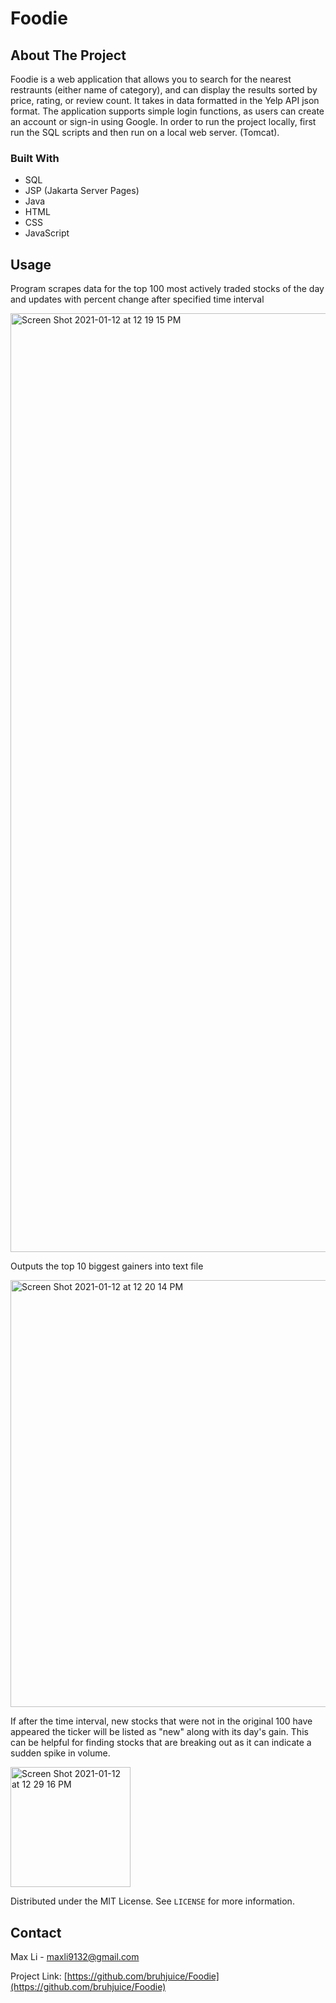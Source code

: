 # Foodie



<!-- ABOUT THE PROJECT -->
## About The Project

Foodie is a web application that allows you to search for the nearest restraunts (either name of category), and can display the results sorted by price, rating, or review count. It takes in data formatted in the Yelp API json format. The application supports simple login functions, as users can create an account or sign-in using Google. In order to run the project locally, first run the SQL scripts and then run on a local web server. (Tomcat). 



### Built With
* SQL
* JSP (Jakarta Server Pages)
* Java
* HTML
* CSS
* JavaScript














<!-- USAGE EXAMPLES -->
## Usage

Program scrapes data for the top 100 most actively traded stocks of the day and updates with percent change after specified time interval
<br> 

<img width="1502" alt="Screen Shot 2021-01-12 at 12 19 15 PM" src="https://user-images.githubusercontent.com/69620469/111929284-26195a80-8a73-11eb-8b93-f886031c75de.png">

Outputs the top 10 biggest gainers into text file
<br> 


<img width="683" alt="Screen Shot 2021-01-12 at 12 20 14 PM" src="https://user-images.githubusercontent.com/69620469/111929216-f23e3500-8a72-11eb-8571-292bdd168d08.png">

If after the time interval, new stocks that were not in the original 100 have appeared the ticker will be listed as "new" along with its day's gain. This can be helpful for finding stocks that are breaking out as it can indicate a sudden spike in volume. 
<br> 

<img width="192" alt="Screen Shot 2021-01-12 at 12 29 16 PM" src="https://user-images.githubusercontent.com/69620469/111929303-39c4c100-8a73-11eb-96be-1d6ec5cf70b6.png">





Distributed under the MIT License. See `LICENSE` for more information.



<!-- CONTACT -->
## Contact

Max Li - maxli9132@gmail.com

Project Link: [https://github.com/bruhjuice/Foodie](https://github.com/bruhjuice/Foodie)

